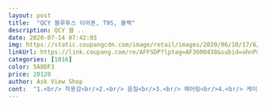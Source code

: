 ```yaml
---
layout: post 
title:  "QCY 블루투스 이어폰, T9S, 블랙" 
description: QCY 블 ..
date: 2020-07-14 07:42:03 
img: https://static.coupangcdn.com/image/retail/images/2020/06/10/17/6/8bb5c7c2-5907-4134-869c-875e151ad15a.jpg 
linkUrl: https://link.coupang.com/re/AFFSDP?lptag=AF3600438&subid=ahnPublicAsk&pageKey=1685545025&itemId=2870946424&vendorItemId=70860152115&traceid=V0-113-211b6a5d6493a06e 
categories: [1016] 
color: 5A8DF3 
price: 20120 
author: Ask View Shop 
cont:  "1.<br/> 착용감<br/>2.<br/> 음질<br/>3.<br/> 페어링<br/>4.<br/> 케이스<br/>led가 설명서와 달리 지멋대로 깜빡임<br/>t5>t3t1>t9<br/>t9>t5t3>>t1<br/>개인적으로 갤럭시버즈플러스 쓰고 있는데 그거에 비해 전혀 뒤쳐지지도 않구요 음질도 만족하구요 애플사나 삼성사처럼 페어링하면 스마트폰 화면에 페어링창도 잘 뜨구요 전철 종로3가 잠실 강남 붐비는곳을 가도 뽑기운이 좋은지 전혀 안끈끼고 훌륭했습니다 사시는분 잘 참고하셨음 좋겠네요 버즈플러스보다 음량이 높게 설정 되어 있네요 어플받아 어퀼라이저 설정시 개인적으로 이어팁 소짜끼고 베이스부분으로 해주니 타격감이나 베이스음이 잘살아납니다 개인적으로는 난것 같네요 참고하세요<br/>그리고 받고 충전독 열었을때부터 먼지가.<br/>.<br/> 반품된 제품인가?<br/>기존에 가성비+명기 라고 불리우던 qcy tws t1을 2년여 사용했었는데<br/>받은지 6시간 채 안 돼서 리뷰는 여기 까지 하고 몇 일 더 사용한 후 추가리뷰 쓰겠습니다.<br/><br/>블루투스 이어폰을 상습적으로 잃어버리는 저는, 고가의 이어폰을 사는게 부담스러워 qcy 시리즈를 이 제품을 포함해 총 4번을 사용 해 봤습니다.<br/> 제가 사용 해 본 제품은 t1, t5, t3 그리고 오늘 배송 온 t9 이네요.<br/> 가격대비 훌륭하고, 음질도 훌륭한 편입니다<br/>빠르게 잘 됩니다 복잡하지도 않고 버튼을 한 짝씩 꾸욱 누르면 금방 페어링 됩니다.<br/><br/>새벽배송이라 잠깐 사용해봤는데 페어링후 음질은 괜찮은듯 바로 충전했는데 충전기나 이어폰이나<br/>우연히 로켓배송+저렴한 t9를 보게되어 주문함<br/>음질은 4제품 전부 비슷 합니다.<br/> 가격대에 비해선 충분히 훌륭하다고 생각해요.<br/><br/>일단 며칠써보고 교환불여부를 정해야 할듯.<br/>.<br/> 사실 아직 t1더 써도됨... <br/><br/>저는 t9 처음 받아봤을 때 착용감이 뛰어날 거라고 생각했는데 제 귓구멍에선 생각보다 잘 빠지더라구요.<br/> t5는 콩나물 처럼 밑 부분이 귓볼을 받쳐주니 좀 더 안정감이 있었는데 얘는 t9는 그 보단 조금 잘 빠져요.<br/> 그렇다고 착용감이 나쁜축에 속하는 건 아닙니다.<br/> 가격대에 비해선 충분히 좋다고 생각해요!<br/>케이스는 확실히 좋은 것 같습니다.<br/> 견고하고 떨어뜨렸을 때 안 열리더라구요.<br/> 물론 강도에 따라 다르긴 할 것 같습니다.<br/><br/>하도 떨구고 해서 그런지 아예 분해가 되었고 순접으로 목숨을 연명하고 있었으나<br/>" 
---
```

